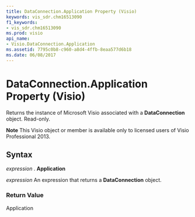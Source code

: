 ```yaml
---
title: DataConnection.Application Property (Visio)
keywords: vis_sdr.chm16513090
f1_keywords:
- vis_sdr.chm16513090
ms.prod: visio
api_name:
- Visio.DataConnection.Application
ms.assetid: 7795c0b8-c960-a8d4-4ffb-8eaa577d6b18
ms.date: 06/08/2017
---
```



# DataConnection.Application Property (Visio)

Returns the instance of Microsoft Visio associated with a **DataConnection** object. Read-only.


 **Note**  This Visio object or member is available only to licensed users of Visio Professional 2013.


## Syntax

 _expression_ . **Application**

 _expression_ An expression that returns a **DataConnection** object.


### Return Value

Application


